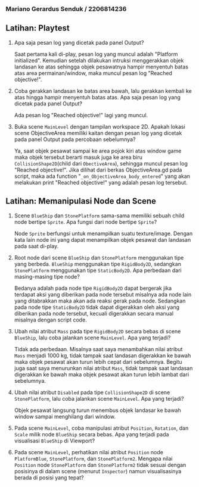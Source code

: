 ### Mariano Gerardus Senduk / 2206814236

## Latihan: Playtest
1. Apa saja pesan log yang dicetak pada panel Output?

    Saat pertama kali di-play, pesan log yang muncul adalah "Platform initialized". Kemudian setelah dilakukan intruksi menggerakkan objek landasan  ke atas sehingga objek pesawatnya hampir menyentuh batas atas area permainan/window, maka muncul pesan log "Reached objective!".

2. Coba gerakkan landasan ke batas area bawah, lalu gerakkan kembali ke atas hingga hampir menyentuh batas atas. Apa saja pesan log yang dicetak pada panel Output?

    Ada pesan log "Reached objective!" lagi yang muncul.

3. Buka scene `MainLevel` dengan tampilan workspace 2D. Apakah lokasi scene ObjectiveArea memiliki kaitan dengan pesan log yang dicetak pada panel Output pada percobaan sebelumnya?

    Ya, saat objek pesawat sampai ke area pojok kiri atas window game maka objek tersebut berarti masuk juga ke area biru `CollisionShape2D`(child dari `ObectiveArea`), sehingga muncul pesan log "Reached objective!". Jika dilihat dari berkas ObjectiveArea.gd pada script, maka ada function "`_on_ObjectiveArea_body_entered`" yang akan melakukan print "Reached objective!" yang adalah pesan log tersebut.

## Latihan: Memanipulasi Node dan Scene
1. Scene `BlueShip` dan `StonePlatform` sama-sama memiliki sebuah child node bertipe `Sprite`. Apa fungsi dari node bertipe `Sprite`?

    Node `Sprite` berfungsi untuk menampilkan suatu texture/image. Dengan kata lain node ini yang dapat menampilkan objek pesawat dan landasan pada saat di-play.

2. Root node dari scene `BlueShip` dan `StonePlatform` menggunakan tipe yang berbeda. `BlueShip` menggunakan tipe `RigidBody2D`, sedangkan `StonePlatform` menggunakan tipe `StaticBody2D`. Apa perbedaan dari masing-masing tipe node?

    Bedanya adalah pada node tipe `RigidBody2D` dapat bergerak jika terdapat aksi yang diberikan pada node tersebut misalnya ada node lain yang ditabrakkan maka akan ada reaksi gerak pada node. Sedangkan pada node tipe `StaticBody2D` tidak dapat digerakkan oleh aksi yang diberikan pada node tersebut, kecuali digerakkan secara manual misalnya dengan script code.

3. Ubah nilai atribut `Mass` pada tipe `RigidBody2D` secara bebas di scene `BlueShip`, lalu coba jalankan scene `MainLevel`. Apa yang terjadi?

    Tidak ada perbedaan. Misalnya saat saya menambahkan nilai atribut `Mass` menjadi 1000 kg, tidak tampak saat landasan digerakkan ke bawah maka objek pesawat akan turun lebih cepat dari sebelumnya. Begitu juga saat saya menurunkan nilai atribut `Mass`, tidak tampak saat landasan digerakkan ke bawah maka objek pesawat akan turun lebih lambat dari sebelumnya.

4. Ubah nilai atribut `Disabled` pada tipe `CollisionShape2D` di scene `StonePlatform`, lalu coba jalankan scene `MainLevel`. Apa yang terjadi?

    Objek pesawat langsung turun menembus objek landasar ke bawah window sampai menghilang dari window. 

5. Pada scene `MainLevel`, coba manipulasi atribut `Position`, `Rotation`, dan `Scale` milik node `BlueShip` secara bebas. Apa yang terjadi pada visualisasi `BlueShip` di Viewport?



6. Pada scene `MainLevel`, perhatikan nilai atribut `Position` node `PlatformBlue`, `StonePlatform`, dan `StonePlatform2`. Mengapa nilai `Position` node `StonePlatform` dan `StonePlatform2` tidak sesuai dengan posisinya di dalam scene (menurut `Inspector`) namun visualisasinya berada di posisi yang tepat?

